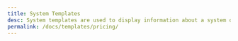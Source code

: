 ```yaml
---
title: System Templates
desc: System templates are used to display information about a system or a service.
permalink: /docs/templates/pricing/
---
```

